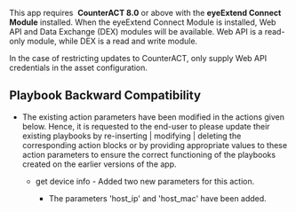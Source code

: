 [comment]: # " File: readme.md"
[comment]: # "  Copyright (c) 2018-2021 Splunk Inc."
[comment]: # ""
[comment]: # "  Licensed under Apache 2.0 (https://www.apache.org/licenses/LICENSE-2.0.txt)"
[comment]: # ""
<div>

This app requires  **CounterACT 8.0** or above with the **eyeExtend Connect Module** installed. When
the eyeExtend Connect Module is installed, Web API and Data Exchange (DEX) modules will be
available. Web API is a read-only module, while DEX is a read and write module.

</div>

<div>

In the case of restricting updates to CounterACT, only supply Web API credentials in the asset
configuration.

</div>

## Playbook Backward Compatibility

-   The existing action parameters have been modified in the actions given below. Hence, it is
    requested to the end-user to please update their existing playbooks by re-inserting \| modifying
    \| deleting the corresponding action blocks or by providing appropriate values to these action
    parameters to ensure the correct functioning of the playbooks created on the earlier versions of
    the app.

      

    -   get device info - Added two new parameters for this action.

          

        -   The parameters 'host_ip' and 'host_mac' have been added.
